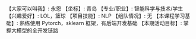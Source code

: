 【大家可以叫我】: 永恩
【坐标】: 青岛
【专业/职业】: 智能科学与技术/学生
【兴趣爱好】: LOL，篮球
【项目技能】: NLP
【组队情况】: 无
【本课程学习基础】: 熟练使用 Pytorch，sklearn 框架，有后端开发基础
【本期活动目标】: 掌握大模型的全开发链路
